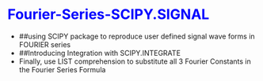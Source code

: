 <style>
H1{color:Blue !important;}
H2{color:DarkOrange !important;}
p{color:Black !important;}
</style>

# Fourier-Series-SCIPY.SIGNAL
* ##using SCIPY package to reproduce user defined signal wave forms in FOURIER series
* ##Introducing Integration with SCIPY.INTEGRATE
* Finally, use LIST comprehension to substitute all 3 Fourier Constants in the Fourier Series Formula 

